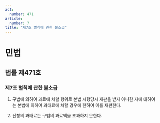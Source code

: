 ```yaml
---
act:
  number: 471
article:
  number: 7
title: "제7조 벌칙에 관한 불소급"
---
```

# 민법

## 법률 제471호

### 제7조 벌칙에 관한 불소급

1. 구법에 의하여 과료에 처할 행위로 본법 시행당시 재판을 받지 아니한 자에 대하여는 본법에 의하여 과태료에 처할 경우에 한하여 이를 재판한다.

2. 전항의 과태료는 구법의 과료액을 초과하지 못한다.
